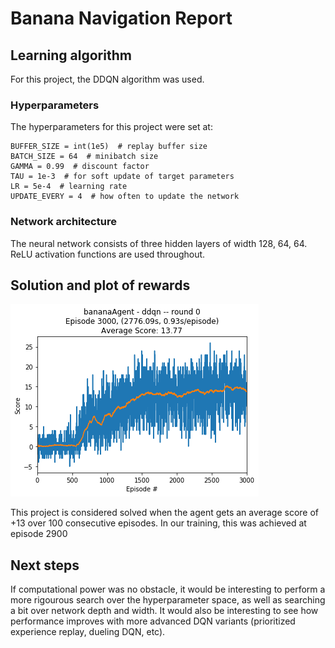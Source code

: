 [//]: # "Image References"
[plot1]: ./rewards.png "Trained Agent"

# Banana Navigation Report

## Learning algorithm

For this project, the DDQN algorithm was used.

### Hyperparameters

The hyperparameters for this project were set at:

```
BUFFER_SIZE = int(1e5)  # replay buffer size
BATCH_SIZE = 64  # minibatch size
GAMMA = 0.99  # discount factor
TAU = 1e-3  # for soft update of target parameters
LR = 5e-4  # learning rate
UPDATE_EVERY = 4  # how often to update the network
```

### Network architecture

The neural network consists of three hidden layers of width 128, 64, 64. ReLU activation functions are used throughout.

## Solution and plot of rewards

![Plot of rewards][plot1]

This project is considered solved when the agent gets an average score of +13 over 100 consecutive episodes. In our training, this was achieved at episode 2900

## Next steps

If computational power was no obstacle, it would be interesting to perform a more rigourous search over the hyperparameter space, as well as searching a bit over network depth and width. It would also be interesting to see how performance improves with more advanced DQN variants (prioritized experience replay, dueling DQN, etc).
